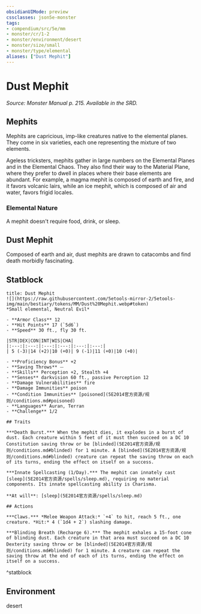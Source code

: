 ```yaml
---
obsidianUIMode: preview
cssclasses: json5e-monster
tags:
- compendium/src/5e/mm
- monster/cr/1-2
- monster/environment/desert
- monster/size/small
- monster/type/elemental
aliases: ["Dust Mephit"]
---
```

# Dust Mephit
*Source: Monster Manual p. 215. Available in the SRD.*  

## Mephits

Mephits are capricious, imp-like creatures native to the elemental planes. They come in six varieties, each one representing the mixture of two elements.

Ageless tricksters, mephits gather in large numbers on the Elemental Planes and in the Elemental Chaos. They also find their way to the Material Plane, where they prefer to dwell in places where their base elements are abundant. For example, a magma mephit is composed of earth and fire, and it favors volcanic lairs, while an ice mephit, which is composed of air and water, favors frigid locales.

### Elemental Nature

A mephit doesn't require food, drink, or sleep.

## Dust Mephit

Composed of earth and air, dust mephits are drawn to catacombs and find death morbidly fascinating.

## Statblock

```ad-statblock
title: Dust Mephit
![](https://raw.githubusercontent.com/5etools-mirror-2/5etools-img/main/bestiary/tokens/MM/Dust%20Mephit.webp#token)
*Small elemental, Neutral Evil*

- **Armor Class** 12
- **Hit Points** 17 (`5d6`)
- **Speed** 30 ft., fly 30 ft.

|STR|DEX|CON|INT|WIS|CHA|
|:---:|:---:|:---:|:---:|:---:|:---:|
| 5 (-3)|14 (+2)|10 (+0)| 9 (-1)|11 (+0)|10 (+0)|

- **Proficiency Bonus** +2
- **Saving Throws** ⏤
- **Skills** Perception +2, Stealth +4
- **Senses** darkvision 60 ft., passive Perception 12
- **Damage Vulnerabilities** fire
- **Damage Immunities** poison
- **Condition Immunities** [poisoned](5E2014官方资源/规则/conditions.md#poisoned)
- **Languages** Auran, Terran
- **Challenge** 1/2

## Traits

***Death Burst.*** When the mephit dies, it explodes in a burst of dust. Each creature within 5 feet of it must then succeed on a DC 10 Constitution saving throw or be [blinded](5E2014官方资源/规则/conditions.md#blinded) for 1 minute. A [blinded](5E2014官方资源/规则/conditions.md#blinded) creature can repeat the saving throw on each of its turns, ending the effect on itself on a success.

***Innate Spellcasting (1/Day).*** The mephit can innately cast [sleep](5E2014官方资源/spells/sleep.md), requiring no material components. Its innate spellcasting ability is Charisma.

**At will**: [sleep](5E2014官方资源/spells/sleep.md)

## Actions

***Claws.*** *Melee Weapon Attack:* `+4` to hit, reach 5 ft., one creature. *Hit:* 4 (`1d4 + 2`) slashing damage.

***Blinding Breath (Recharge 6).*** The mephit exhales a 15-foot cone of blinding dust. Each creature in that area must succeed on a DC 10 Dexterity saving throw or be [blinded](5E2014官方资源/规则/conditions.md#blinded) for 1 minute. A creature can repeat the saving throw at the end of each of its turns, ending the effect on itself on a success.
```
^statblock

## Environment

desert